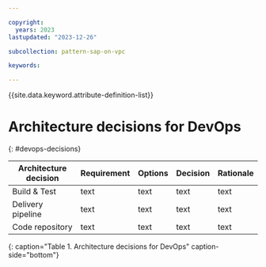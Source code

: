 ```yaml
---

copyright:
  years: 2023
lastupdated: "2023-12-26"

subcollection: pattern-sap-on-vpc

keywords:

---
```


{{site.data.keyword.attribute-definition-list}}

# Architecture decisions for DevOps
{: #devops-decisions}


<!-- below is a placeholder for all security domain decisions.    Remove the domains that are not in scope-->

| Architecture decision| Requirement | Options | Decision| Rationale|
|-|-|-|-|-|
|Build & Test| text | text | text | text |
|Delivery pipeline| text | text | text | text |
|Code repository| text | text | text | text |
{: caption="Table 1. Architecture decisions for DevOps" caption-side="bottom"}
